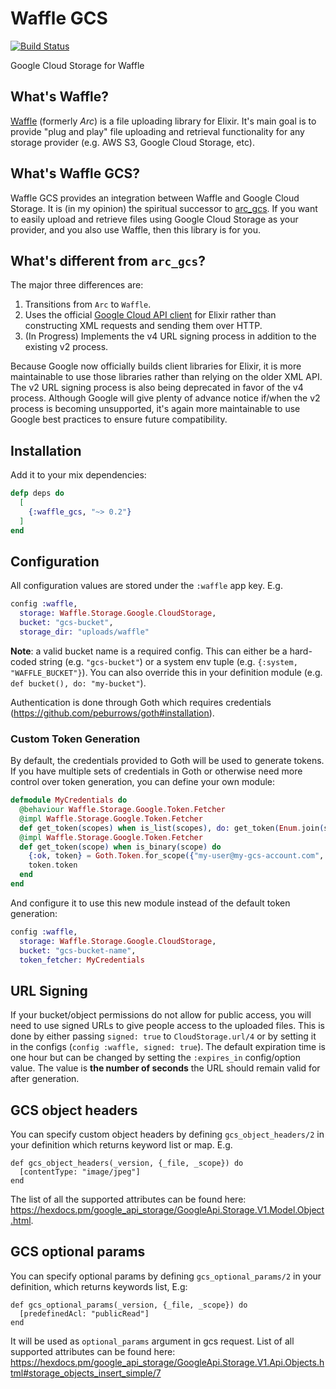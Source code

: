 # Waffle GCS

[![Build Status](https://github.com/almirsarajcic/waffle_gcs/actions/workflows/elixir.yml/badge.svg?branch=master)](https://github.com/almirsarajcic/waffle_gcs/actions)

Google Cloud Storage for Waffle

## What's Waffle?

[Waffle](https://github.com/elixir-waffle/waffle) (formerly _Arc_) is a file
uploading library for Elixir. It's main goal is to provide "plug and play" file
uploading and retrieval functionality for any storage provider (e.g. AWS S3,
Google Cloud Storage, etc).

## What's Waffle GCS?

Waffle GCS provides an integration between Waffle and Google Cloud Storage. It
is (in my opinion) the spiritual successor to
[arc_gcs](https://github.com/martide/arc_gcs). If you want to easily upload and
retrieve files using Google Cloud Storage as your provider, and you also use
Waffle, then this library is for you.

## What's different from `arc_gcs`?

The major three differences are:

1. Transitions from `Arc` to `Waffle`.
2. Uses the official
[Google Cloud API client](https://hex.pm/packages/google_api_storage) for Elixir
rather than constructing XML requests and sending them over HTTP.
3. (In Progress) Implements the v4 URL signing process in addition to the existing v2 process.

Because Google now officially builds client libraries for Elixir, it is more
maintainable to use those libraries rather than relying on the older XML API.
The v2 URL signing process is also being deprecated in favor of the v4 process.
Although Google will give plenty of advance notice if/when the v2 process is
becoming unsupported, it's again more maintainable to use Google best practices
to ensure future compatibility.

## Installation

Add it to your mix dependencies:

```elixir
defp deps do
  [
    {:waffle_gcs, "~> 0.2"}
  ]
end
```

## Configuration

All configuration values are stored under the `:waffle` app key. E.g.

```elixir
config :waffle,
  storage: Waffle.Storage.Google.CloudStorage,
  bucket: "gcs-bucket",
  storage_dir: "uploads/waffle"
```

**Note**: a valid bucket name is a required config. This can either be a
hard-coded string (e.g. `"gcs-bucket"`) or a system env tuple (e.g.
`{:system, "WAFFLE_BUCKET"}`). You can also override this in your definition
module (e.g. `def bucket(), do: "my-bucket"`).

Authentication is done through Goth which requires credentials (https://github.com/peburrows/goth#installation).

### Custom Token Generation ###

By default, the credentials provided to Goth will be used to generate tokens.
If you have multiple sets of credentials in Goth or otherwise need more control
over token generation, you can define your own module:

```elixir
defmodule MyCredentials do
  @behaviour Waffle.Storage.Google.Token.Fetcher
  @impl Waffle.Storage.Google.Token.Fetcher
  def get_token(scopes) when is_list(scopes), do: get_token(Enum.join(scopes, " "))
  @impl Waffle.Storage.Google.Token.Fetcher
  def get_token(scope) when is_binary(scope) do
    {:ok, token} = Goth.Token.for_scope({"my-user@my-gcs-account.com", scope})
    token.token
  end
end
```

And configure it to use this new module instead of the default token generation:

```elixir
config :waffle,
  storage: Waffle.Storage.Google.CloudStorage,
  bucket: "gcs-bucket-name",
  token_fetcher: MyCredentials
```

## URL Signing

If your bucket/object permissions do not allow for public access, you will need
to use signed URLs to give people access to the uploaded files. This is done by
either passing `signed: true` to `CloudStorage.url/4` or by setting it in the
configs (`config :waffle, signed: true`). The default expiration time is one
hour but can be changed by setting the `:expires_in` config/option value. The
value is **the number of seconds** the URL should remain valid for after
generation.

## GCS object headers

You can specify custom object headers by defining `gcs_object_headers/2` in your definition which returns keyword list or map. E.g.

```
def gcs_object_headers(_version, {_file, _scope}) do
  [contentType: "image/jpeg"]
end
```

The list of all the supported attributes can be found here: https://hexdocs.pm/google_api_storage/GoogleApi.Storage.V1.Model.Object.html.

## GCS optional params

You can specify optional params by defining `gcs_optional_params/2` in your definition, which returns keywords list, E.g:

```
def gcs_optional_params(_version, {_file, _scope}) do
  [predefinedAcl: "publicRead"]
end
```

It will be used as `optional_params` argument in gcs request. List of all supported attributes can be found here: https://hexdocs.pm/google_api_storage/GoogleApi.Storage.V1.Api.Objects.html#storage_objects_insert_simple/7
